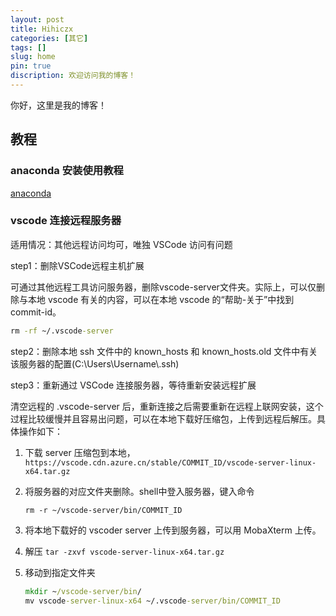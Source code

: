 ```yaml
---
layout: post
title: Hihiczx
categories: [其它]
tags: []
slug: home
pin: true
discription: 欢迎访问我的博客！
---
```


你好，这里是我的博客！

## 教程

### anaconda 安装使用教程

[anaconda](https://blog.csdn.net/tqlisno1/article/details/108908775)

### vscode 连接远程服务器

适用情况：其他远程访问均可，唯独 VSCode 访问有问题

step1：删除VSCode远程主机扩展

可通过其他远程工具访问服务器，删除vscode-server文件夹。实际上，可以仅删除与本地 vscode 有关的内容，可以在本地 vscode 的“帮助-关于”中找到 commit-id。

```cmd
rm -rf ~/.vscode-server
```

step2：删除本地 ssh 文件中的 known_hosts 和 known_hosts.old 文件中有关该服务器的配置(C:\Users\Username\\.ssh)

step3：重新通过 VSCode 连接服务器，等待重新安装远程扩展

清空远程的 .vscode-server 后，重新连接之后需要重新在远程上联网安装，这个过程比较缓慢并且容易出问题，可以在本地下载好压缩包，上传到远程后解压。具体操作如下：

1. 下载 server 压缩包到本地，``https://vscode.cdn.azure.cn/stable/COMMIT_ID/vscode-server-linux-x64.tar.gz``
2. 将服务器的对应文件夹删除。shell中登入服务器，键入命令

    ``rm -r ~/vscode-server/bin/COMMIT_ID``

3. 将本地下载好的 vscoder server 上传到服务器，可以用 MobaXterm 上传。
4. 解压 ``tar -zxvf vscode-server-linux-x64.tar.gz``
5. 移动到指定文件夹

    ```cmd
    mkdir ~/vscode-server/bin/
    mv vscode-server-linux-x64 ~/.vscode-server/bin/COMMIT_ID
    ```
